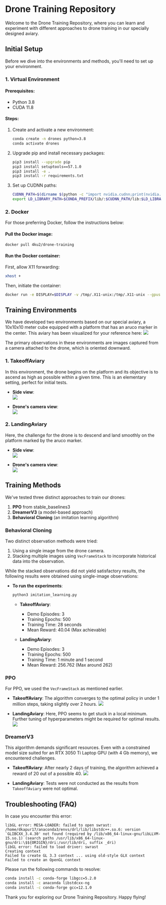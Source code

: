 # Drone Training Repository

Welcome to the Drone Training Repository, where you can learn and experiment with different approaches to drone training in our specially designed aviary.

## Initial Setup

Before we dive into the environments and methods, you'll need to set up your environment.

### 1. Virtual Environment

#### **Prerequisites**:
- Python 3.8
- CUDA 11.8

#### **Steps**:

1. Create and activate a new environment:
   ```bash
   conda create -n drones python=3.8
   conda activate drones
   ```

2. Upgrade pip and install necessary packages:
   ```bash
   pip3 install --upgrade pip
   pip3 install setuptools==57.1.0
   pip3 install -e .
   pip3 install -r requirements.txt
   ```

3. Set up CUDNN paths:
   ```bash
   CUDNN_PATH=$(dirname $(python -c "import nvidia.cudnn;print(nvidia.cudnn.__file__)"))
   export LD_LIBRARY_PATH=$CONDA_PREFIX/lib/:$CUDNN_PATH/lib:$LD_LIBRARY_PATH
   ```

### 2. Docker

For those preferring Docker, follow the instructions below:

#### **Pull the Docker image**:

```bash
docker pull 4ku2/drone-training
```

#### **Run the Docker container**:

First, allow X11 forwarding:
```bash
xhost +
```

Then, initiate the container:
```bash
docker run -e DISPLAY=$DISPLAY -v /tmp/.X11-unix:/tmp/.X11-unix --gpus all -it 4ku2/drone-training
```

## Training Environments

We have developed two environments based on our special aviary, a 10x10x10 meter cube equipped with a platform that has an aruco marker in the center. This aviary has been visualized for your reference here:
![](imgs/Aviary.png)

The primary observations in these environments are images captured from a camera attached to the drone, which is oriented downward.

### 1. **TakeoffAviary**

In this environment, the drone begins on the platform and its objective is to ascend as high as possible within a given time. This is an elementary setting, perfect for initial tests.

- **Side view**:  
  ![](imgs/takeoff.gif)
  
- **Drone's camera view**:  
  ![](imgs/takeoff_camera.gif)

### 2. **LandingAviary**

Here, the challenge for the drone is to descend and land smoothly on the platform marked by the aruco marker.

- **Side view**:  
  ![](imgs/takeoff.gif)  

- **Drone's camera view**:  
  ![](imgs/landing_camera.gif)  

## Training Methods

We've tested three distinct approaches to train our drones:

1. **PPO** from stable_baselines3
2. **DreamerV3** (a model-based approach)
3. **Behavioral Cloning** (an imitation learning algorithm)

### Behavioral Cloning

Two distinct observation methods were tried: 

1. Using a single image from the drone camera.
2. Stacking multiple images using `VecFrameStack` to incorporate historical data into the observation.

While the stacked observations did not yield satisfactory results, the following results were obtained using single-image observations:

- **To run the experiments**:
  ```bash
  python3 imitation_learning.py
  ```

  - **TakeoffAviary**:
    - Demo Episodes: 3
    - Training Epochs: 500
    - Training Time: 28 seconds
    - Mean Reward: 40.04 (Max achievable)

  - **LandingAviary**:
    - Demo Episodes: 3
    - Training Epochs: 500
    - Training Time: 1 minute and 1 second
    - Mean Reward: 256.762 (Max around 262)

### PPO

For PPO, we used the `VecFrameStack` as mentioned earlier.

- **TakeoffAviary**:
  The algorithm converges to the optimal policy in under 1 million steps, taking slightly over 2 hours.
  ![](imgs/takeoff_PPO_results.png)

- **LandingAviary**:
  Here, PPO seems to get stuck in a local minimum. Further tuning of hyperparameters might be required for optimal results.
  ![](imgs/landing_PPO_results.png)

### DreamerV3

This algorithm demands significant resources. Even with a constrained model size suited for an RTX 3050 Ti Laptop GPU (with 4 Gb memory), we encountered challenges.

- **TakeoffAviary**:
  After nearly 2 days of training, the algorithm achieved a reward of 20 out of a possible 40.
  ![](imgs/dreamer_takeoff_results.png)

- **LandingAviary**:
  Tests were not conducted as the results from `TakeoffAviary` were not optimal.

## Troubleshooting (FAQ)

In case you encounter this error:
```
libGL error: MESA-LOADER: failed to open swrast: /home/dkapur17/anaconda3/envs/drl/lib/libstdc++.so.6: version `GLIBCXX_3.4.30' not found (required by /lib/x86_64-linux-gnu/libLLVM-15.so.1) (search paths /usr/lib/x86_64-linux-gnu/dri:\$${ORIGIN}/dri:/usr/lib/dri, suffix _dri)
libGL error: failed to load driver: swrast
Creating context
Failed to create GL 3.3 context ... using old-style GLX context
Failed to create an OpenGL context
```
Please run the following commands to resolve:
```bash
conda install -c conda-forge libgcc=5.2.0
conda install -c anaconda libstdcxx-ng
conda install -c conda-forge gcc=12.1.0
```

Thank you for exploring our Drone Training Repository. Happy flying!